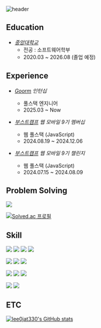 ![header](https://capsule-render.vercel.app/api?type=venom&color=gradient&customColorList=10&height=140&section=header&text=YeongJae%20Lee&fontSize=40)

## Education

- _[중앙대학교](https://www.cau.ac.kr/index.do)_ 
  - 전공 : 소프트웨어학부
  - 2020.03 ~ 2026.08 (졸업 예정)

## Experience
 - _[Goorm](https://goorm.co/) 인턴십_
   - 풀스택 엔지니어
   - 2025.03 ~ Now

  - _[부스트캠프](https://boostcamp.connect.or.kr/) 웹 모바일 9기 멤버십_
    - 웹 풀스택 (JavaScript)
    - 2024.08.19 ~ 2024.12.06
  - _[부스트캠프](https://boostcamp.connect.or.kr/) 웹 모바일 9기 챌린지_
    - 웹 풀스택 (JavaScript)
    - 2024.07.15 ~ 2024.08.09

## Problem Solving
<img src="https://img.shields.io/badge/C++-00599C?style=for-the-badge&logo=C&logoColor=white">

[![Solved.ac
프로필](http://mazassumnida.wtf/api/v2/generate_badge?boj=xingxing2001)](https://solved.ac/xingxing2001)


## Skill
<img src="https://img.shields.io/badge/HTML5-E34F26?style=for-the-badge&logo=html5&logoColor=white"> <img src="https://img.shields.io/badge/CSS3-1572B6?style=for-the-badge&logo=css3&logoColor=white"> <img src="https://img.shields.io/badge/javascript-F7DF1E?style=for-the-badge&logo=javascript&logoColor=white"> <img src="https://img.shields.io/badge/typescript-3178C6?style=for-the-badge&logo=typescript&logoColor=white">

<img src="https://img.shields.io/badge/react-61DAFB?style=for-the-badge&logo=react&logoColor=white"> <img src="https://img.shields.io/badge/tailwindcss-06B6D4?style=for-the-badge&logo=tailwind css&logoColor=white"> <img src="https://img.shields.io/badge/react query-FF4154?style=for-the-badge&logo=reactquery&logoColor=white">

<img src="https://img.shields.io/badge/node.js-5FA04E?style=for-the-badge&logo=node.js&logoColor=white"> <img src="https://img.shields.io/badge/express-000000?style=for-the-badge&logo=express&logoColor=white"> <img src="https://img.shields.io/badge/mongodb-47A248?style=for-the-badge&logo=mongodb&logoColor=white">


<img src="https://img.shields.io/badge/C++-00599C?style=for-the-badge&logo=C&logoColor=white"> <img src="https://img.shields.io/badge/C-00599C?style=for-the-badge&logo=C&logoColor=white">

## ETC
[![lee0jat330's GitHub stats](https://github-readme-stats.vercel.app/api?username=lee0jae330)](https://github.com/lee0jae330/github-readme-stats)
